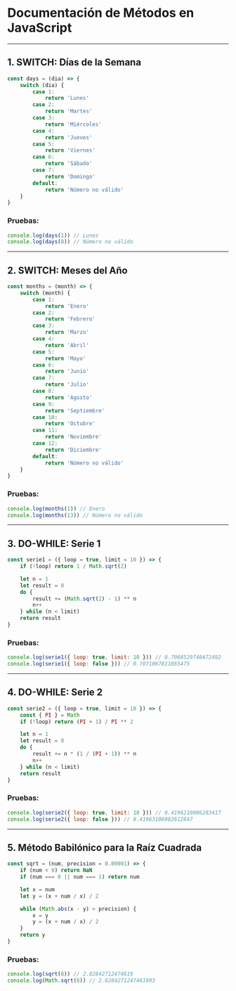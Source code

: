 # Documentación de Métodos en JavaScript

---

## 1. SWITCH: Días de la Semana

```js
const days = (dia) => {
	switch (dia) {
		case 1:
			return 'Lunes'
		case 2:
			return 'Martes'
		case 3:
			return 'Miércoles'
		case 4:
			return 'Jueves'
		case 5:
			return 'Viernes'
		case 6:
			return 'Sábado'
		case 7:
			return 'Domingo'
		default:
			return 'Número no válido'
	}
}
```

### Pruebas:

```js
console.log(days(1)) // Lunes
console.log(days(8)) // Número no válido
```

---

## 2. SWITCH: Meses del Año

```js
const months = (month) => {
	switch (month) {
		case 1:
			return 'Enero'
		case 2:
			return 'Febrero'
		case 3:
			return 'Marzo'
		case 4:
			return 'Abril'
		case 5:
			return 'Mayo'
		case 6:
			return 'Junio'
		case 7:
			return 'Julio'
		case 8:
			return 'Agosto'
		case 9:
			return 'Septiembre'
		case 10:
			return 'Octubre'
		case 11:
			return 'Noviembre'
		case 12:
			return 'Diciembre'
		default:
			return 'Número no válido'
	}
}
```

### Pruebas:

```js
console.log(months(1)) // Enero
console.log(months(13)) // Número no válido
```

---

## 3. DO-WHILE: Serie 1

```js
const serie1 = ({ loop = true, limit = 10 }) => {
	if (!loop) return 1 / Math.sqrt(2)

	let n = 1
	let result = 0
	do {
		result += (Math.sqrt(2) - 1) ** n
		n++
	} while (n < limit)
	return result
}
```

### Pruebas:

```js
console.log(serie1({ loop: true, limit: 10 })) // 0.7068529740472492
console.log(serie1({ loop: false })) // 0.7071067811865475
```

---

## 4. DO-WHILE: Serie 2

```js
const serie2 = ({ loop = true, limit = 10 }) => {
	const { PI } = Math
	if (!loop) return (PI + 1) / PI ** 2

	let n = 1
	let result = 0
	do {
		result += n * (1 / (PI + 1)) ** n
		n++
	} while (n < limit)
	return result
}
```

### Pruebas: 

```js
console.log(serie2({ loop: true, limit: 10 })) // 0.4196219086283417
console.log(serie2({ loop: false })) // 0.41963106982612847
```

---

## 5. Método Babilónico para la Raíz Cuadrada

```js
const sqrt = (num, precision = 0.00001) => {
	if (num < 0) return NaN
	if (num === 0 || num === 1) return num

	let x = num
	let y = (x + num / x) / 2

	while (Math.abs(x - y) > precision) {
		x = y
		y = (x + num / x) / 2
	}
	return y
}
```

### Pruebas:

```js
console.log(sqrt(8)) // 2.82842712474619
console.log(Math.sqrt(8)) // 2.8284271247461903
```
